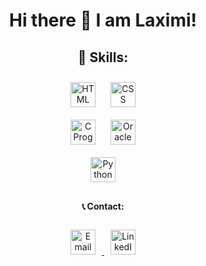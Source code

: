 <div align="center">

# Hi there 👋 I am Laximi!

## 🌱 Skills:

<div>
  <img src="https://upload.wikimedia.org/wikipedia/commons/6/61/HTML5_logo_and_wordmark.svg" alt="HTML" width="40" height="40" style="margin: 10px;">
  <img src="https://upload.wikimedia.org/wikipedia/commons/d/d5/CSS3_logo_and_wordmark.svg" alt="CSS" width="40" height="40" style="margin: 10px;">
</div>
<div>
  <img src="https://upload.wikimedia.org/wikipedia/commons/1/19/C_Logo.png" alt="C Programming" width="40" height="40" style="margin: 10px;">
  <img src="https://upload.wikimedia.org/wikipedia/commons/5/50/Oracle_logo.svg" alt="Oracle Database" width="40" height="40" style="margin: 10px;">
</div>
<div>
  <img src="https://upload.wikimedia.org/wikipedia/commons/c/c3/Python-logo-notext.svg" alt="Python" width="40" height="40" style="margin: 10px;">
</div>

#### 📞 Contact:

<div>
  <a href="mailto:tlaximi11@gmail.com">
    <img src="https://upload.wikimedia.org/wikipedia/commons/4/4e/Gmail_Icon.png" alt="Email" width="40" height="40" style="margin: 10px;">
  </a>
  <a href="https://www.linkedin.com/feed/">
    <img src="https://upload.wikimedia.org/wikipedia/commons/0/01/LinkedIn_Logo.svg" alt="LinkedIn" width="40" height="40" style="margin: 10px;">
  </a>
</div>

</div>
